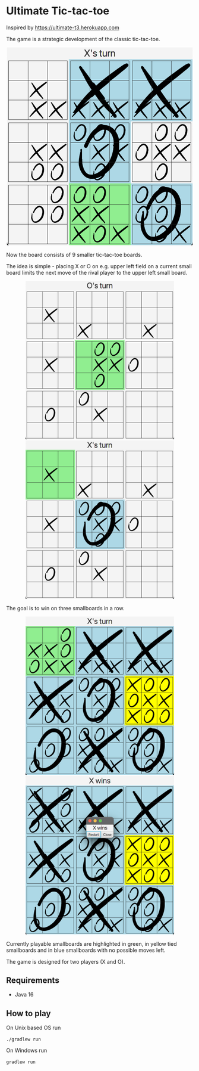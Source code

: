 # Ultimate Tic-tac-toe

Inspired by https://ultimate-t3.herokuapp.com

The game is a strategic development of the classic tic-tac-toe.

<p align="center">
  <img src="imgs/screen3.png" width="500" title="Game in progress">
</p>

Now the board consists of 9 smaller tic-tac-toe boards.

The idea is simple - placing X or O on e.g. upper left field 
on a current small board limits the next move of the rival 
player to the upper left small board.

<p align="center">
  <img src="imgs/screen1.png" width="400" title="After first moves">
  <img src="imgs/screen2.png" width="400" title="First win for O">
</p>

The goal is to win on three smallboards in a row.

<p align="center">
  <img src="imgs/screen4.png" width="400" title="Board with one tie">
  <img src="imgs/screen5.png" width="400" title="X wins all">
</p>

Currently playable smallboards are highlighted in green,
in yellow tied smallboards and in blue smallboards with no
possible moves left.

The game is designed for two players (X and O).

## Requirements

* Java 16

## How to play

On Unix based OS run
```
./gradlew run
```

On Windows run
```
gradlew run
```



